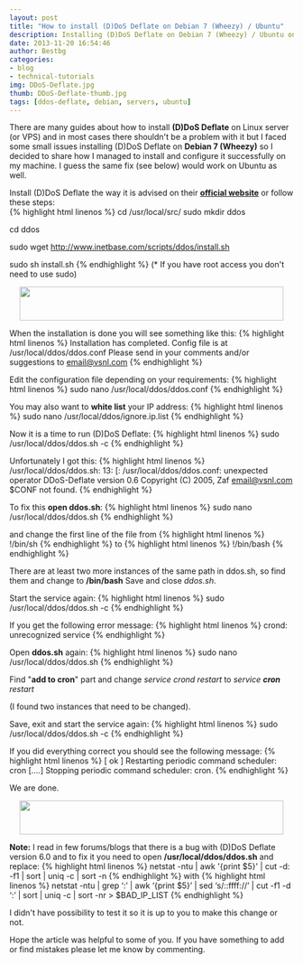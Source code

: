 ```yaml
---
layout: post
title: "How to install (D)DoS Deflate on Debian 7 (Wheezy) / Ubuntu"
description: Installing (D)DoS Deflate on Debian 7 (Wheezy) / Ubuntu on Linux server (or VPS). How I managed to install and configure it successfully on my machine.
date: 2013-11-20 16:54:46
author: Bestbg
categories:
- blog
- technical-tutorials
img: DDoS-Deflate.jpg
thumb: DDoS-Deflate-thumb.jpg
tags: [ddos-deflate, debian, servers, ubuntu]
---
```


There are many guides about how to install **(D)DoS Deflate** on Linux server (or VPS) and in most cases there shouldn't be a problem with it but I faced some small issues installing (D)DoS Deflate on **Debian 7 (Wheezy)** so I decided to share how I managed to install and configure it successfully on my machine.
I guess the same fix (see below) would work on Ubuntu as well.

Install (D)DoS Deflate the way it is advised on their [**official website**](http://deflate.medialayer.com/) or follow these steps:
<br /> <!--more-->
{% highlight html linenos %}
cd /usr/local/src/
sudo mkdir ddos

cd ddos

sudo wget http://www.inetbase.com/scripts/ddos/install.sh

sudo sh install.sh
{% endhighlight %}
(* If you have root access you don't need to use sudo)

<center><script type="text/javascript">
ad_idzone = "1089632";
ad_width = "468";
ad_height = "60";
</script>
<script type="text/javascript" src="https://ads.exoclick.com/ads.js"></script>
<noscript><a href="http://main.exoclick.com/img-click.php?idzone=1089632" target="_blank"><img src="https://syndication.exoclick.com/ads-iframe-display.php?idzone=1089632&output=img&type=468x60" width="468" height="60"></a></noscript></center>

When the installation is done you will see something like this:
{% highlight html linenos %}
Installation has completed. Config file is at /usr/local/ddos/ddos.conf
Please send in your comments and/or suggestions to email@vsnl.com
{% endhighlight %}

Edit the configuration file depending on your requirements:
{% highlight html linenos %}
sudo nano /usr/local/ddos/ddos.conf
{% endhighlight %}

You may also want to **white list** your IP address:
{% highlight html linenos %}
sudo nano /usr/local/ddos/ignore.ip.list
{% endhighlight %}

Now it is a time to run (D)DoS Deflate:
{% highlight html linenos %}
sudo /usr/local/ddos/ddos.sh -c
{% endhighlight %}

Unfortunately I got this:
{% highlight html linenos %}
/usr/local/ddos/ddos.sh: 13: [: /usr/local/ddos/ddos.conf: unexpected operator DDoS-Deflate version 0.6
Copyright (C) 2005, Zaf email@vsnl.com
$CONF not found.
{% endhighlight %}

To fix this **open ddos.sh**:
{% highlight html linenos %}
sudo nano /usr/local/ddos/ddos.sh
{% endhighlight %}

and change the first line of the file from
{% highlight html linenos %}
!/bin/sh
{% endhighlight %}
to
{% highlight html linenos %}
!/bin/bash
{% endhighlight %}

There are at least two more instances of the same path in ddos.sh, so find them and change to **/bin/bash**
Save and close *ddos.sh*.

Start the service again:
{% highlight html linenos %}
sudo /usr/local/ddos/ddos.sh -c
{% endhighlight %}

If you get the following error message:
{% highlight html linenos %}
crond: unrecognized service
{% endhighlight %}

Open **ddos.sh** again:
{% highlight html linenos %}
sudo nano /usr/local/ddos/ddos.sh
{% endhighlight %}

Find "**add to cron**" part and change
_service crond restart_
to
_service **cron** restart_

(I found two instances that need to be changed).

Save, exit and start the service again:
{% highlight html linenos %}
sudo /usr/local/ddos/ddos.sh -c
{% endhighlight %}

If you did everything correct you should see the following message:
{% highlight html linenos %}
[ ok ] Restarting periodic command scheduler: cron [....] Stopping periodic command scheduler: cron.
{% endhighlight %}

We are done.

<center><script type="text/javascript">
ad_idzone = "1089632";
ad_width = "468";
ad_height = "60";
</script>
<script type="text/javascript" src="https://ads.exoclick.com/ads.js"></script>
<noscript><a href="http://main.exoclick.com/img-click.php?idzone=1089632" target="_blank"><img src="https://syndication.exoclick.com/ads-iframe-display.php?idzone=1089632&output=img&type=468x60" width="468" height="60"></a></noscript></center>

**Note:** I read in few forums/blogs that there is a bug with (D)DoS Deflate version 6.0 and to fix it you need to open **/usr/local/ddos/ddos.sh** and replace:
{% highlight html linenos %}
netstat -ntu | awk '{print $5}' | cut -d: -f1 | sort | uniq -c | sort -n
{% endhighlight %}
with
{% highlight html linenos %}
netstat -ntu | grep ‘:’ | awk ‘{print $5}’ | sed ‘s/::ffff://’ | cut -f1 -d ‘:’ | sort | uniq -c | sort -nr &gt; $BAD_IP_LIST
{% endhighlight %}

I didn't have possibility to test it so it is up to you to make this change or not.

Hope the article was helpful to some of you.
If you have something to add or find mistakes please let me know by commenting.
